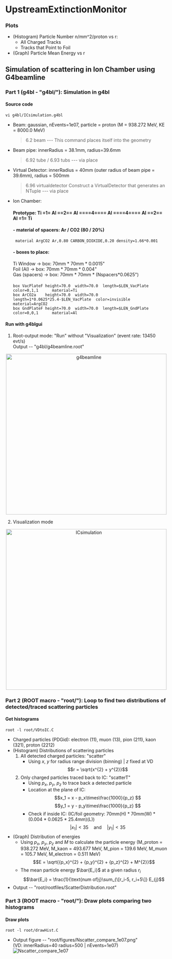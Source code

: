 # UpstreamExtinctionMonitor

### Plots
- (Histogram) Particle Number n/mm^2/proton vs r:
  - All Charged Tracks
  - Tracks that Point to Foil
- (Graph) Particle Mean Energy vs r

## Simulation of scattering in Ion Chamber using G4beamline

### Part 1 (g4bl - "g4bl/"): Simulation in g4bl
#### Source code
    vi g4bl/ICsimulation.g4bl
- Beam: gaussian, nEvents=1e07, particle = proton (M = 938.272 MeV, KE = 8000.0 MeV)
  > 6.2 beam --- This command places itself into the geometry
- Beam pipe: innerRadius = 38.1mm, radius=39.6mm
  > 6.92 tube / 6.93 tubs --- via place
- Virtual Detector: innerRadius = 40mm (outer radius of beam pipe = 39.6mm), radius = 500mm
  > 6.96 virtualdetector Construct a VirtualDetector that generates an NTuple --- via place
- Ion Chamber:
  #### Prototype:  Ti  =1=  Al  ==2==  Al  ====4====  Al  ====4====  Al  ==2==  Al  =1= Ti
  #### - material of spacers: Ar / CO2 (80 / 20%)
       material ArgCO2 Ar,0.80 CARBON_DIOXIDE,0.20 density=1.66*0.001
  #### - boxes to place:
  Ti Window -> box: 70mm * 70mm * 0.0015"\
  Foil (Al) -> box: 70mm * 70mm * 0.004"\
  Gas (spacers) -> box: 70mm * 70mm * (Nspacers*0.0625")
  ####
      box VacPlateF height=70.0  width=70.0  length=$LEN_VacPlate                color=0,1,1      material=Ti
      box ArCO2a    height=70.0  width=70.0  length=1*0.0625*25.4-$LEN_VacPlate  color=invisible  material=ArgCO2
      box GndPlateF height=70.0  width=70.0  length=$LEN_GndPlate                color=0,0,1      material=Al
  
#### Run with g4blgui 
1. Root-output mode: "Run" without "Visualization" 
  (event rate: 13450 evt/s)\
  Output -- "g4bl/g4beamline.root"
<p align="center">
  <img width="500" alt="g4beamline" src="https://github.com/JingluWang/UpstreamExtinctionMonitor/assets/107279970/b7ce30c2-a917-4578-8044-1280f909e102">
</p>

2. Visualization mode
<p align="center">
  <img width="500" alt="ICsimulation" src="https://github.com/JingluWang/G4beamline/assets/107279970/2e058818-4c25-451b-bb87-bcdc267e2241">
</p>


### Part 2 (ROOT macro - "root/"): Loop to find two distributions of detected/traced scattering particles 
#### Get histograms
    root -l root/VDtoIC.C
- Charged particles (PDGid): electron (11), muon (13), pion (211), kaon (321), proton (2212)
- (Histogram) Distributions of scattering particles
  1. All detected charged particles: "scatter"
     - Using $x$, $y$ for radius range division (binning) | $z$ fixed at VD\
       $$r = \sqrt{x^{2} + y^{2}}$$
  2. Only charged particles traced back to IC: "scatterT"
     - Using $p_x$, $p_y$, $p_z$ to trace back a detected particle
     - Location at the plane of IC:\
       $$x_1 = x - p_x\times\frac{1000}{p_z} $$
       $$y_1 = y - p_y\times\frac{1000}{p_z} $$
     - Check if inside IC: (IC/foil geometry: 70mm(H) * 70mm(W) * (0.004 * 0.0625 * 25.4mm)(L))
       $$|x_1| < 35 \quad\text{and}\quad |y_1| < 35$$
- (Graph) Distribution of energies
  - Using $p_x$, $p_y$, $p_z$ and $M$ to calculate the particle energy (M_proton = 938.272 MeV, M_kaon = 493.677 MeV, M_pion = 139.6 MeV, M_muon = 105.7 MeV, M_electron = 0.511 MeV)
    $$E = \sqrt{{p_x}^{2} + {p_y}^{2} + {p_z}^{2} + M^{2}}$$
  - The mean particle energy $\bar{E_i}$ at a given radius $r_i$
    $$\bar{E_i} = \frac{1}{\text{num of}j}\sum_{\[r_i-5, r_i+5\]} E_{j}$$
- Output -- "root/rootfiles/ScatterDistribution.root"


### Part 3 (ROOT macro - "root/"): Draw plots comparing two histograms
#### Draw plots
    root -l root/drawHist.C
- Output figure -- "root/figures/Nscatter_compare_1e07.png"\
  (VD: innerRadius=40 radius=500 | nEvents=1e07)
![Nscatter_compare_1e07](https://github.com/Mu2e/UpstreamExtinctionMonitor/assets/107279970/931dbc9a-bb3c-42d3-961c-ec1ab8e7afa0)

